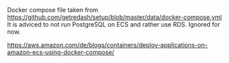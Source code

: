 Docker compose file taken from https://github.com/getredash/setup/blob/master/data/docker-compose.yml
It is adviced to not run PostgreSQL on ECS and rather use RDS. Ignored for now. 


https://aws.amazon.com/de/blogs/containers/deploy-applications-on-amazon-ecs-using-docker-compose/
